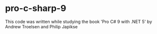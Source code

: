 # pro-c-sharp-9
This code was written while studying the book 'Pro C# 9 with .NET 5' by Andrew Troelsen and Philip Japikse
